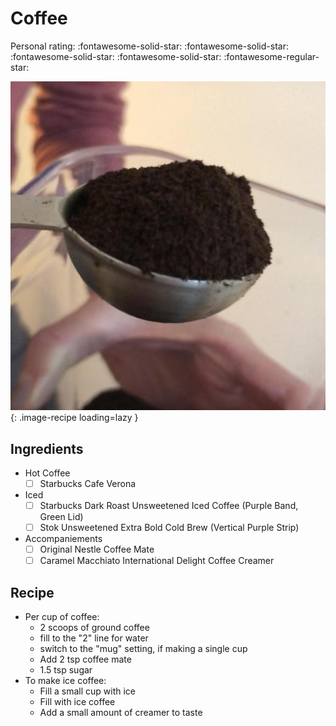 # Coffee

<!-- {cts} rating=4; (User can specify rating on scale of 1-5) -->

Personal rating: :fontawesome-solid-star: :fontawesome-solid-star: :fontawesome-solid-star: :fontawesome-solid-star: :fontawesome-regular-star:

<!-- {cte} -->

<!-- {cts} name_image=coffee.jpeg; (User can specify image name) -->

![coffee.jpeg](./coffee.jpeg){: .image-recipe loading=lazy }

<!-- {cte} -->

## Ingredients

- Hot Coffee
    - [ ] Starbucks Cafe Verona
- Iced
    - [ ] Starbucks Dark Roast Unsweetened Iced Coffee (Purple Band, Green Lid)
    - [ ] Stok Unsweetened Extra Bold Cold Brew (Vertical Purple Strip)
- Accompaniements
    - [ ] Original Nestle Coffee Mate
    - [ ] Caramel Macchiato International Delight Coffee Creamer

## Recipe

- Per cup of coffee:
    - 2 scoops of ground coffee
    - fill to the "2" line for water
    - switch to the "mug" setting, if making a single cup
    - Add 2 tsp coffee mate
    - 1.5 tsp sugar
- To make ice coffee:
    - Fill a small cup with ice
    - Fill with ice coffee
    - Add a small amount of creamer to taste
